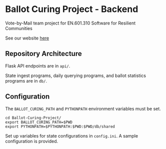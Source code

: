 # Ballot Curing Project - Backend
Vote-by-Mail team project for EN.601.310 Software for Resilient Communities 

See our website [here](http://www.cnds.jhu.edu/courses/cs310/vote-by-mail/)

## Repository Architecture
Flask API endpoints are in `api/`.

State ingest programs, daily querying programs, and ballot statistics programs are in `db/`.

## Configuration
The `BALLOT_CURING_PATH` and `PYTHONPATH` environment variables must be set.

```
cd Ballot-Curing-Project/
export BALLOT_CURING_PATH=$PWD
export PYTHONPATH=$PYTHONPATH:$PWD:$PWD/db/shared
```

Set up variables for state configurations in `config.ini`. A sample configuration is provided.
